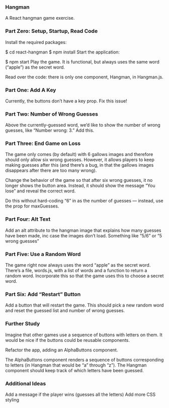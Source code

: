 ###  Hangman
A React hangman game exercise.

### Part Zero: Setup, Startup, Read Code
Install the required packages:

$ cd react-hangman
$ npm install
Start the application:

$ npm start
Play the game. It is functional, but always uses the same word (“apple”) as the secret word.

Read over the code: there is only one component, Hangman, in Hangman.js.

### Part One: Add A Key
Currently, the buttons don’t have a key prop. Fix this issue!

### Part Two: Number of Wrong Guesses
Above the currently-guessed word, we’d like to show the number of wrong guesses, like “Number wrong: 3.” Add this.

### Part Three: End Game on Loss
The game only comes (by default) with 6 gallows images and therefore should only allow six wrong guesses. However, it allows players to keep making guesses after this (and there’s a bug, in that the gallows images disappears after there are too many wrong).

Change the behavior of the game so that after six wrong guesses, it no longer shows the button area. Instead, it should show the message “You lose” and reveal the correct word.

Do this without hard-coding “6” in as the number of guesses — instead, use the prop for maxGuesses.

### Part Four: Alt Text
Add an alt attribute to the hangman image that explains how many guesses have been made, inc case the images don’t load. Something like “5/6” or “5 wrong guesses”

### Part Five: Use a Random Word
The game right now always uses the word “apple” as the secret word. There’s a file, words.js, with a list of words and a function to return a random word. Incorporate this so that the game uses this to choose a secret word.

### Part Six: Add “Restart” Button
Add a button that will restart the game. This should pick a new random word and reset the guessed list and number of wrong guesses.

### Further Study
Imagine that other games use a sequence of buttons with letters on them. It would be nice if the buttons could be reusable components.

Refactor the app, adding an AlphaButtons component.

The AlphaButtons component renders a sequence of buttons corresponding to letters (in Hangman that would be “a” through “z”). The Hangman component should keep track of which letters have been guessed.

### Additional Ideas
Add a message if the player wins (guesses all the letters)
Add more CSS styling